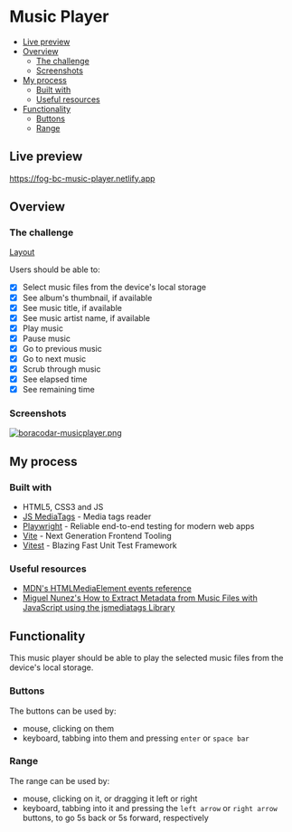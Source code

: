 # Music Player

- [Live preview](#live-preview)
- [Overview](#overview)
  - [The challenge](#the-challenge)
  - [Screenshots](#screenshots)
- [My process](#my-process)
  - [Built with](#built-with)
  - [Useful resources](#useful-resources)
- [Functionality](#functionality)
  - [Buttons](#buttons)
  - [Range](#range)

## Live preview

https://fog-bc-music-player.netlify.app

## Overview

### The challenge

[Layout](https://postimg.cc/nsP0LB0m)

Users should be able to:

- [x] Select music files from the device's local storage
- [x] See album's thumbnail, if available
- [x] See music title, if available
- [x] See music artist name, if available
- [x] Play music
- [x] Pause music
- [x] Go to previous music
- [x] Go to next music
- [x] Scrub through music
- [x] See elapsed time
- [x] See remaining time

### Screenshots

[![boracodar-musicplayer.png](https://i.postimg.cc/0jXL6Jbc/boracodar-musicplayer.png)](https://postimg.cc/5QvPTy5C)

## My process

### Built with

- HTML5, CSS3 and JS
- [JS MediaTags](https://github.com/aadsm/jsmediatags) - Media tags reader
- [Playwright](https://playwright.dev/) - Reliable end-to-end testing for modern web apps
- [Vite](https://vitejs.dev/) - Next Generation Frontend Tooling
- [Vitest](https://vitest.dev/) - Blazing Fast Unit Test Framework

### Useful resources

- [MDN's HTMLMediaElement events reference](https://developer.mozilla.org/en-US/docs/Web/API/HTMLMediaElement#events)
- [Miguel Nunez's How to Extract Metadata from Music Files with JavaScript using the jsmediatags Library](https://medium.com/@codefoxx/how-to-extract-metadata-from-music-files-with-javascript-using-jsmediatags-619323bb2b16)

## Functionality

This music player should be able to play the selected music files from the device's local storage.

### Buttons

The buttons can be used by:

- mouse, clicking on them
- keyboard, tabbing into them and pressing `enter` or `space bar`

### Range

The range can be used by:

- mouse, clicking on it, or dragging it left or right
- keyboard, tabbing into it and pressing the `left arrow` or `right arrow` buttons, to go 5s back or 5s forward, respectively
